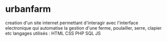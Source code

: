 # urbanfarm
creation d'un site internet permettant d'interagir avec l'interface electronique qui automatise la gestion d'une ferme, poulailler, serre, clapier etc
langages utilisés : HTML CSS PHP SQL JS
